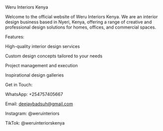 Weru Interiors Kenya

Welcome to the official website of Weru Interiors Kenya. We are an interior design business based in Nyeri, Kenya, offering a range of creative and professional design solutions for homes, offices, and commercial spaces.

Features:

High-quality interior design services

Custom design concepts tailored to your needs

Project management and execution

Inspirational design galleries


Get in Touch:

WhatsApp: +254757405667

Email: deejaybadsuh@gmail.com

Instagram: @weruinteriors

TikTok: @weruinteriorskenya
